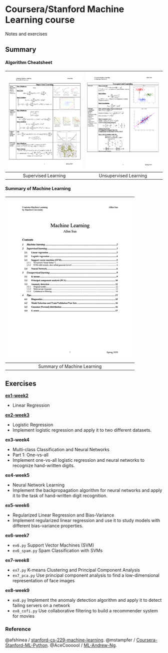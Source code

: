 # Coursera/Stanford Machine Learning course
Notes and exercises
## Summary
####  Algorithm Cheatsheet
|<a href="https://github.com/AllenSun7/CS229_Machine-Learning/blob/master/Notes-Summary/Machine-Learning_Algorithm.pdf"><img src="https://github.com/AllenSun7/CS229_Machine-Learning/blob/master/Notes-Summary/Machine-Learning_Algorithm-Supervised1.png" alt="Illustration" width="300px"/></a>|<a href="https://github.com/AllenSun7/CS229_Machine-Learning/blob/master/Notes-Summary/Machine-Learning_Algorithm.pdf"><img src="https://github.com/AllenSun7/CS229_Machine-Learning/blob/master/Notes-Summary/Machine-Learning_Algorithm-Unsupervised1.png" alt="Illustration" width="300px"/></a>|
|:--:|:--:|
|Supervised Learning|Unsupervised Learning|

#### Summary of Machine Learning
|<a href="https://github.com/AllenSun7/CS229_Machine-Learning/blob/master/Notes-Summary/Summary_Machine-Learning.pdf"><img src="https://github.com/AllenSun7/CS229_Machine-Learning/blob/master/Notes-Summary/Content.png" alt="Illustration" width="400px"/></a>|
|:--:|
|Summary of Machine Learning|

## Exercises
[**ex1-week2**](https://github.com/AllenSun7/CS229_Machine-Learning/tree/master/ex1-week2)
- Linear Regression

**[ex2-week3](https://github.com/AllenSun7/CS229_Machine-Learning/tree/master/ex2-week3)**
- Logistic Regression
- Implement logistic regression and apply it to two different datasets.

**ex3-week4**
- Multi-class Classification and Neural Networks
- Part 1: One-vs-all
- Implement one-vs-all logistic regression and neural networks to recognize hand-written digits.

**ex4-week5**
- Neural Network Learning
- Implement the backpropagation algorithm for neural networks and apply it to the task of hand-written digit recognition.

**ex5-week6**
- Regularized Linear Regression and Bias-Variance
- Implement regularized linear regression and use it to study models with different bias-variance properties.

**ex6-week7**
- `ex6.py` Support Vector Machines (SVM)
- `ex6_spam.py` Spam Classification with SVMs 

**ex7-week8**
- `ex7.py` K-means Clustering and Principal Component Analysis
- `ex7_pca.py` Use principal component analysis to find a low-dimensional representation of face images

**ex8-week9**
- `ex8.py` Implement the anomaly detection algorithm and apply it to detect failing servers on a network
- `ex8_cofi.py` Use collaborative filtering to build a recommender system for movies

### Reference
@afshinea / [stanford-cs-229-machine-learning](https://github.com/afshinea/stanford-cs-229-machine-learning/blob/master/en/super-cheatsheet-machine-learning.pdf).
@mstampfer / [Coursera-Stanford-ML-Python](https://github.com/mstampfer/Coursera-Stanford-ML-Python/tree/master/ex8).
@AceCoooool / [ML-Andrew-Ng](https://github.com/AceCoooool/ML-Andrew-Ng).